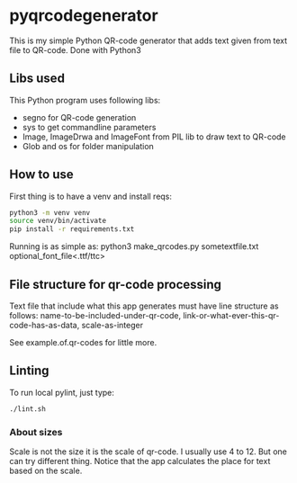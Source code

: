 # pyqrcodegenerator
This is my simple Python QR-code generator that adds text given from text file to QR-code. Done with Python3

## Libs used
This Python program uses following libs:
* segno for QR-code generation
* sys to get commandline parameters
* Image, ImageDrwa and ImageFont from PIL lib to draw text to QR-code
* Glob and os for folder manipulation

## How to use
First thing is to have a venv and install reqs:
```bash
python3 -m venv venv
source venv/bin/activate
pip install -r requirements.txt
```

Running is as simple as: python3 make_qrcodes.py sometextfile.txt optional_font_file<.ttf/ttc>

## File structure for qr-code processing
Text file that include what this app generates must have line structure as follows:
name-to-be-included-under-qr-code, link-or-what-ever-this-qr-code-has-as-data, scale-as-integer

See example.of.qr-codes for little more.

## Linting
To run local pylint, just type:
```bash
./lint.sh
```

### About sizes
Scale is not the size it is the scale of qr-code. I usually use 4 to 12. But one can try different thing. Notice that the app calculates the place for text based on the scale.
